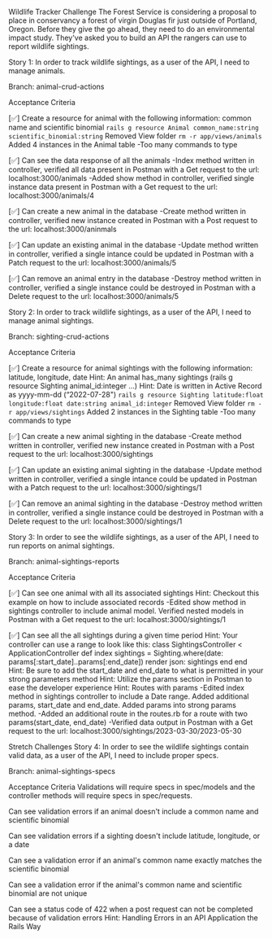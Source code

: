 Wildlife Tracker Challenge
The Forest Service is considering a proposal to place in conservancy a forest of virgin Douglas fir just outside of Portland, Oregon. Before they give the go ahead, they need to do an environmental impact study. They've asked you to build an API the rangers can use to report wildlife sightings.

Story 1: In order to track wildlife sightings, as a user of the API, I need to manage animals.

Branch: animal-crud-actions

Acceptance Criteria

[✅] Create a resource for animal with the following information: common name and scientific binomial
`rails g resource Animal common_name:string scientific_binomial:string`
Removed View folder
`rm -r app/views/animals`
Added 4 instances in the Animal table
-Too many commands to type

[✅] Can see the data response of all the animals
-Index method written in controller, verified all data present in Postman with a Get request to the url: localhost:3000/animals
-Added show method in controller, verified single instance data present in Postman with a Get request to the url: localhost:3000/animals/4

[✅] Can create a new animal in the database
-Create method written in controller, verified new instance created in Postman with a Post request to the url: localhost:3000/aninmals

[✅] Can update an existing animal in the database
-Update method written in controller, verified a single intance could be updated in Postman with a Patch request to the url: localhost:3000/animals/5

[✅] Can remove an animal entry in the database
-Destroy method written in controller, verified a single instance could be destroyed in Postman with a Delete request to the url: localhost:3000/animals/5



Story 2: In order to track wildlife sightings, as a user of the API, I need to manage animal sightings.

Branch: sighting-crud-actions

Acceptance Criteria

[✅] Create a resource for animal sightings with the following information: latitude, longitude, date
Hint: An animal has_many sightings (rails g resource Sighting animal_id:integer ...)
Hint: Date is written in Active Record as yyyy-mm-dd (“2022-07-28")
`rails g resource Sighting latitude:float longitude:float date:string animal_id:integer`
Removed View folder
`rm -r app/views/sightings`
Added 2 instances in the Sighting table
-Too many commands to type

[✅] Can create a new animal sighting in the database
-Create method written in controller, verified new instance created in Postman with a Post request to the url: localhost:3000/sightings

[✅] Can update an existing animal sighting in the database
-Update method written in controller, verified a single intance could be updated in Postman with a Patch request to the url: localhost:3000/sightings/1

[✅] Can remove an animal sighting in the database
-Destroy method written in controller, verified a single instance could be destroyed in Postman with a Delete request to the url: localhost:3000/sightings/1



Story 3: In order to see the wildlife sightings, as a user of the API, I need to run reports on animal sightings.

Branch: animal-sightings-reports

Acceptance Criteria

[✅] Can see one animal with all its associated sightings
Hint: Checkout this example on how to include associated records
-Edited show method in sightings controller to include animal model. Verified nested models in Postman with a Get request to the url: localhost:3000/sightings/1

[✅] Can see all the all sightings during a given time period
Hint: Your controller can use a range to look like this:
class SightingsController < ApplicationController
  def index
    sightings = Sighting.where(date: params[:start_date]..params[:end_date])
    render json: sightings
  end
end
Hint: Be sure to add the start_date and end_date to what is permitted in your strong parameters method
Hint: Utilize the params section in Postman to ease the developer experience
Hint: Routes with params
-Edited index method in sightings controller to include a Date range. Added additional params, start_date and end_date. Added params into strong params method. 
-Added an additional route in the routes.rb for a route with two params(start_date, end_date)
-Verified data output in Postman with a Get request to the url: localhost:3000/sightings/2023-03-30/2023-05-30


Stretch Challenges
Story 4: In order to see the wildlife sightings contain valid data, as a user of the API, I need to include proper specs.

Branch: animal-sightings-specs

Acceptance Criteria
Validations will require specs in spec/models and the controller methods will require specs in spec/requests.

Can see validation errors if an animal doesn't include a common name and scientific binomial

Can see validation errors if a sighting doesn't include latitude, longitude, or a date

Can see a validation error if an animal's common name exactly matches the scientific binomial

Can see a validation error if the animal's common name and scientific binomial are not unique

Can see a status code of 422 when a post request can not be completed because of validation errors
Hint: Handling Errors in an API Application the Rails Way
